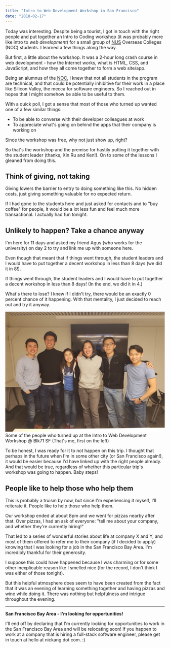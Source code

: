 ```yaml
---
title: "Intro to Web Development Workshop in San Francisco"
date: "2018-02-17"
---
```


Today was interesting. Despite being a tourist, I got in touch with the right people and put together an Intro to Coding workshop (it was probably more like intro to _web development_) for a small group of [NUS](http://www.nus.edu.sg/) Overseas Colleges (NOC) students. I learned a few things along the way.

But first, a little about the workshop. It was a 2-hour long crash course in web development - how the Internet works, what is HTML, CSS, and JavaScript, and how they all come together to form a web site/app.

Being an alumnus of the [NOC](http://enterprise.nus.edu.sg/educate/nus-overseas-colleges), I knew that not all students in the program are technical, and that could be potentially inhibitive for their work in a place like Silicon Valley, the mecca for software engineers. So I reached out in hopes that I might somehow be able to be useful to them.

With a quick poll, I got a sense that most of those who turned up wanted one of a few similar things:

- To be able to converse with their developer colleagues at work
- To appreciate what's going on behind the apps that their company is working on

Since the workshop was free, why not just show up, right?

So that's the workshop and the premise for hastily putting it together with the student leader (thanks, Xin Ru and Ken!). On to some of the lessons I gleaned from doing this.

## Think of giving, not taking

Giving lowers the barrier to entry to doing something like this. No hidden costs, just giving something valuable for no expected return.

If I had gone to the students here and just asked for contacts and to "buy coffee" for people, it would be a lot less fun and feel much more transactional. I actually had fun tonight.

## Unlikely to happen? Take a chance anyway

I'm here for 11 days and asked my friend Agus (who works for the university) on day 2 to try and link me up with someone here.

Even though that meant that if things went through, the student leaders and I would have to put together a decent workshop in less than 8 days (we did it in 8!).

If things went through, the student leaders and I would have to put together a decent workshop in less than 8 days! (In the end, we did it in 4.)

What's there to lose? I knew if I didn't try, there would be an exactly 0 percent chance of it happening. With that mentality, I just decided to reach out and try it anyway.

![intro to coding workshop in san francisco blk71](images/IMG-20180216-WA0003-1024x768.jpg) Some of the people who turned up at the Intro to Web Development Workshop @ Blk71 SF (That's me, first on the left)

To be honest, I was ready for it to not happen on this trip. I thought that perhaps in the future when I'm in some other city (or San Francisco again!), it would be easier because I'd have linked up with the right people already. And that would be true, regardless of whether this particular trip's workshop was going to happen. Baby steps!

## People like to help those who help them

This is probably a truism by now, but since I'm experiencing it myself, I'll reiterate it. People like to help those who help them.

Our workshop ended at about 8pm and we went for pizzas nearby after that. Over pizzas, I had an ask of everyone: "tell me about your company, and whether they're currently hiring!"

That led to a series of wonderful stories about life at company X and Y, and most of them offered to refer me to their company (if I decided to apply) knowing that I was looking for a job in the San Francisco Bay Area. I'm incredibly thankful for their generosity.

I suppose this could have happened because I was charming or for some other inexplicable reason like I smelled nice (for the record, I don't think I was either of those tonight).

But this helpful atmosphere does seem to have been created from the fact that it was an evening of learning something together and having pizzas and wine while doing it. There was nothing but helpfulness and intrigue throughout the evening.

* * *

**San Francisco Bay Area - I'm looking for opportunities!**

I'll end off by declaring that I'm currently looking for opportunities to work in the San Francisco Bay Area and will be relocating soon! If you happen to work at a company that is hiring a full-stack software engineer, please get in touch at hello at nickang dot com. :)
